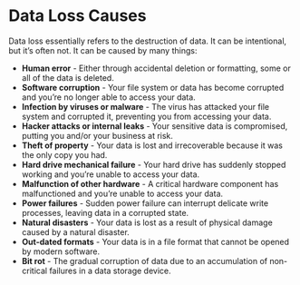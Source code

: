 Data Loss Causes
================

Data loss essentially refers to the destruction of data. It can be intentional, but it’s often not. It can be caused by many things:

* **Human error** -  Either through accidental deletion or formatting, some or all of the data is deleted.
* **Software corruption** - Your file system or data has become corrupted and you’re no longer able to access your data.
* **Infection by viruses or malware** - The virus has attacked your file system and corrupted it, preventing you from accessing your data.
* **Hacker attacks or internal leaks** - Your sensitive data is compromised, putting you and/or your business at risk.
* **Theft of property** - Your data is lost and irrecoverable because it was the only copy you had.
* **Hard drive mechanical failure** - Your hard drive has suddenly stopped working and you’re unable to access your data.
* **Malfunction of other hardware** - A critical hardware component has malfunctioned and you’re unable to access your data.
* **Power failures** - Sudden power failure can interrupt delicate write processes, leaving data in a corrupted state.
* **Natural disasters** - Your data is lost as a result of physical damage caused by a natural disaster.
* **Out-dated formats** - Your data is in a file format that cannot be opened by modern software.
* **Bit rot** - The gradual corruption of data due to an accumulation of non-critical failures in a data storage device.
